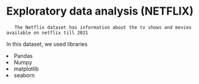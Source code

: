 # Exploratory data analysis (NETFLIX)
       The Netflix dataset has information about the tv shows and movies available on netflix till 2021
In this dataset, we used libraries
<li> Pandas
 <li>  Numpy
 <li> matplotlib
 <li> seaborn
 
